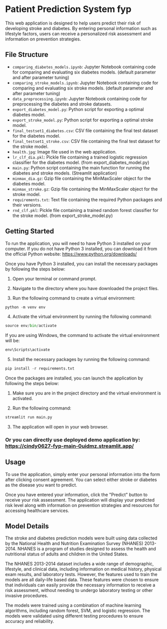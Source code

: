 # Patient Prediction System fyp

This web application is designed to help users predict their risk of developing stroke and diabetes. By entering personal information such as lifestyle factors, users can receive a personalized risk assessment and information on prevention strategies.

## File Structure
- `comparing_diabetes_models.ipynb`: Jupyter Notebook containing code for comparing and evaluating six diabetes models. (default parameter and after parameter tuning)
- `comparing_stroke_models.ipynb`: Jupyter Notebook containing code for comparing and evaluating six stroke models. (default parameter and after parameter tuning)
- `data_preprocessing.ipynb`: Jupyter Notebook containing code for preprocessing the diabetes and stroke datasets.
- `export_diabetes_model.py`: Python script for exporting a optimal diabetes model.
- `export_stroke_model.py`: Python script for exporting a optimal stroke model.
- `final_testset1_diabetes.csv`: CSV file containing the final test dataset for the diabetes model. 
- `final_testset1_stroke.csv`: CSV file containing the final test dataset for the stroke model.
- `health.jpg`: Image file used in the web application.
- `lr_clf_dia.pkl`: Pickle file containing a trained logistic regression classifier for the diabetes model. (from export_diabetes_model.py)
- `main.py`: Python script containing the main function for running the diabetes and stroke models. (Streamlit application)
- `minmax_dia.gz`: Gzip file containing the MinMaxScaler object for the diabetes model.
- `minmax_stroke.gz`: Gzip file containing the MinMaxScaler object for the stroke model.
- `requirements.txt`: Text file containing the required Python packages and their versions.
- `rnd_clf.pkl`: Pickle file containing a trained random forest classifier for the stroke model. (from export_stroke_model.py)

## Getting Started
To run the application, you will need to have Python 3 installed on your computer. If you do not have Python 3 installed, you can download it from the official Python website: https://www.python.org/downloads/

Once you have Python 3 installed, you can install the necessary packages by following the steps below:

  1. Open your terminal or command prompt.

  2. Navigate to the directory where you have downloaded the project files.

  3. Run the following command to create a virtual environment:
  ```python
python -m venv env
```
  4. Activate the virtual environment by running the following command:
  ```python
source env/bin/activate
```
If you are using Windows, the command to activate the virtual environment will be:
```python
env\Scripts\activate
```
  5. Install the necessary packages by running the following command:
```python
pip install -r requirements.txt
```
Once the packages are installed, you can launch the application by following the steps below:

  1. Make sure you are in the project directory and the virtual environment is activated.

  2. Run the following command:
```python
streamlit run main.py
```
  3. The application will open in your web browser.

### Or you can directly use deployed demo application by: https://cindy0627-fyp-main-0uidmz.streamlit.app/

## Usage
To use the application, simply enter your personal information into the form after clicking consent agreement. You can select either stroke or diabetes as the disease you want to predict.

Once you have entered your information, click the "Predict" button to receive your risk assessment. The application will display your predicted risk level along with information on prevention strategies and resources for accessing healthcare services.

## Model Details
The stroke and diabetes prediction models were built using data collected by the National Health and Nutrition Examination Survey (NHANES) 2013-2014. NHANES is a program of studies designed to assess the health and nutritional status of adults and children in the United States.

The NHANES 2013-2014 dataset includes a wide range of demographic, lifestyle, and clinical data, including information on medical history, physical exam results, and laboratory tests. However, the features used to train the models are all daily-life based data. These features were chosen to ensure that individuals can easily provide the necessary information to receive a risk assessment, without needing to undergo laboratory testing or other invasive procedures.

The models were trained using a combination of machine learning algorithms, including random forest, SVM, and logistic regression. The models were validated using different testing procedures to ensure accuracy and reliability.

